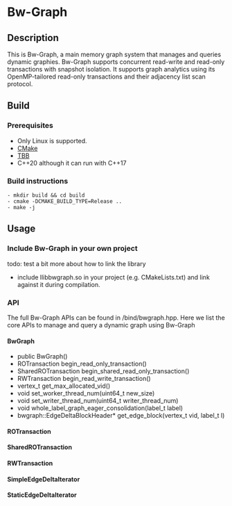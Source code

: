 # Bw-Graph

## Description
This is Bw-Graph, a main memory graph system that manages and queries dynamic graphies. Bw-Graph supports concurrent read-write and read-only transactions with snapshot isolation. It supports graph analytics using its OpenMP-tailored read-only transactions and their adjacency list scan protocol. 

## Build
### Prerequisites 
- Only Linux is supported.
- [CMake](https://gitlab.kitware.com/cmake/cmake)
- [TBB](https://github.com/oneapi-src/oneTBB) 
- C++20 although it can run with C++17 

### Build instructions 
```
- mkdir build && cd build
- cmake -DCMAKE_BUILD_TYPE=Release ..
- make -j
```
## Usage
### Include Bw-Graph in your own project
todo: test a bit more about how to link the library
- include llibbwgraph.so in your project (e.g. CMakeLists.txt) and link against it during compilation.

### API
The full Bw-Graph APIs can be found in /bind/bwgraph.hpp.
Here we list the core APIs to manage and query a dynamic graph using Bw-Graph

#### BwGraph
- public BwGraph() 
- ROTransaction begin_read_only_transaction()
- SharedROTransaction begin_shared_read_only_transaction()
- RWTransaction begin_read_write_transaction()
- vertex_t get_max_allocated_vid()
- void set_worker_thread_num(uint64_t new_size)
- void set_writer_thread_num(uint64_t writer_thread_num)
- void whole_label_graph_eager_consolidation(label_t label)
- bwgraph::EdgeDeltaBlockHeader* get_edge_block(vertex_t vid, label_t l)
#### ROTransaction

#### SharedROTransaction

#### RWTransaction

#### SimpleEdgeDeltaIterator

#### StaticEdgeDeltaIterator